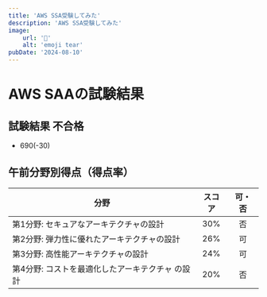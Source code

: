 ```yaml
---
title: 'AWS SSA受験してみた'
description: 'AWS SSA受験してみた'
image:
    url: '🥲'
    alt: 'emoji tear'
pubDate: '2024-08-10'
---
```


# AWS SAAの試験結果

## 試験結果	不合格
* 690(-30)

## 午前分野別得点（得点率）

| 分野| スコア |可・否 |
|---|:---:|:--:|
| 第1分野: セキュアなアーキテクチャの設計 | 30% | 否  |
| 第2分野: 弾力性に優れたアーキテクチャの設計 | 26% | 可  |
| 第3分野: 高性能アーキテクチャの設計 | 24% | 可  |
| 第4分野: コストを最適化したアーキテクチャ の設計 | 20% | 否  |